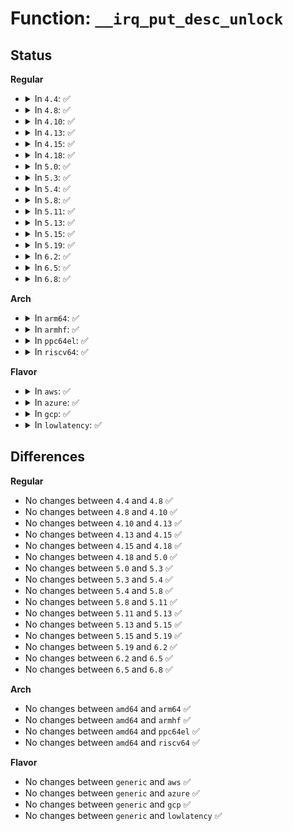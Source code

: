 # Function: <code>__irq_put_desc_unlock</code>

## Status
<b>Regular</b>
<ul>
<li>
<details>
<summary>In <code>4.4</code>: ✅</summary>

```c
void __irq_put_desc_unlock(struct irq_desc *desc, long unsigned int flags, bool bus);
```

**Collision:** Unique Global

**Inline:** No

**Transformation:** False

**Instances:**

```
In kernel/irq/irqdesc.c (ffffffff810da3c0)
Location: kernel/irq/irqdesc.c:561
Inline: False
Direct callers:
  - kernel/irq/manage.c:irq_set_vcpu_affinity
  - kernel/irq/manage.c:irq_get_irqchip_state
  - kernel/irq/manage.c:irq_set_irqchip_state
  - kernel/irq/manage.c:__disable_irq_nosync
  - kernel/irq/manage.c:irq_set_irq_wake
  - kernel/irq/manage.c:disable_percpu_irq
  - kernel/irq/manage.c:irq_set_affinity_hint
  - kernel/irq/manage.c:enable_irq
  - kernel/irq/manage.c:can_request_irq
  - kernel/irq/manage.c:enable_percpu_irq
  - kernel/irq/chip.c:irq_set_chip
  - kernel/irq/chip.c:irq_set_handler_data
  - kernel/irq/chip.c:irq_set_chip_data
  - kernel/irq/chip.c:irq_modify_status
  - kernel/irq/chip.c:irq_set_irq_type
  - kernel/irq/chip.c:irq_set_msi_desc_off
  - kernel/irq/chip.c:__irq_set_handler
  - kernel/irq/chip.c:irq_set_chained_handler_and_data
```
**Symbols:**

```
ffffffff810da3c0-ffffffff810da3fd: __irq_put_desc_unlock (STB_GLOBAL)
```
</details>
</li>
<li>
<details>
<summary>In <code>4.8</code>: ✅</summary>

```c
void __irq_put_desc_unlock(struct irq_desc *desc, long unsigned int flags, bool bus);
```

**Collision:** Unique Global

**Inline:** No

**Transformation:** False

**Instances:**

```
In kernel/irq/irqdesc.c (ffffffff810df8c0)
Location: kernel/irq/irqdesc.c:622
Inline: False
Direct callers:
  - kernel/irq/manage.c:irq_set_irqchip_state
  - kernel/irq/manage.c:irq_get_irqchip_state
  - kernel/irq/manage.c:disable_percpu_irq
  - kernel/irq/manage.c:irq_percpu_is_enabled
  - kernel/irq/manage.c:enable_percpu_irq
  - kernel/irq/manage.c:can_request_irq
  - kernel/irq/manage.c:irq_set_irq_wake
  - kernel/irq/manage.c:enable_irq
  - kernel/irq/manage.c:__disable_irq_nosync
  - kernel/irq/manage.c:irq_set_vcpu_affinity
  - kernel/irq/manage.c:irq_set_affinity_hint
  - kernel/irq/chip.c:irq_modify_status
  - kernel/irq/chip.c:irq_set_chained_handler_and_data
  - kernel/irq/chip.c:__irq_set_handler
  - kernel/irq/chip.c:irq_set_chip_data
  - kernel/irq/chip.c:irq_set_msi_desc_off
  - kernel/irq/chip.c:irq_set_handler_data
  - kernel/irq/chip.c:irq_set_irq_type
  - kernel/irq/chip.c:irq_set_chip
```
**Symbols:**

```
ffffffff810df8c0-ffffffff810df900: __irq_put_desc_unlock (STB_GLOBAL)
```
</details>
</li>
<li>
<details>
<summary>In <code>4.10</code>: ✅</summary>

```c
void __irq_put_desc_unlock(struct irq_desc *desc, long unsigned int flags, bool bus);
```

**Collision:** Unique Global

**Inline:** No

**Transformation:** False

**Instances:**

```
In kernel/irq/irqdesc.c (ffffffff810e61a0)
Location: kernel/irq/irqdesc.c:810
Inline: False
Direct callers:
  - kernel/irq/manage.c:irq_set_irqchip_state
  - kernel/irq/manage.c:irq_get_irqchip_state
  - kernel/irq/manage.c:disable_percpu_irq
  - kernel/irq/manage.c:irq_percpu_is_enabled
  - kernel/irq/manage.c:enable_percpu_irq
  - kernel/irq/manage.c:can_request_irq
  - kernel/irq/manage.c:irq_set_irq_wake
  - kernel/irq/manage.c:enable_irq
  - kernel/irq/manage.c:__disable_irq_nosync
  - kernel/irq/manage.c:irq_set_vcpu_affinity
  - kernel/irq/manage.c:irq_set_affinity_hint
  - kernel/irq/chip.c:irq_modify_status
  - kernel/irq/chip.c:irq_set_chained_handler_and_data
  - kernel/irq/chip.c:__irq_set_handler
  - kernel/irq/chip.c:irq_set_chip_data
  - kernel/irq/chip.c:irq_set_msi_desc_off
  - kernel/irq/chip.c:irq_set_handler_data
  - kernel/irq/chip.c:irq_set_irq_type
  - kernel/irq/chip.c:irq_set_chip
```
**Symbols:**

```
ffffffff810e61a0-ffffffff810e61e0: __irq_put_desc_unlock (STB_GLOBAL)
```
</details>
</li>
<li>
<details>
<summary>In <code>4.13</code>: ✅</summary>

```c
void __irq_put_desc_unlock(struct irq_desc *desc, long unsigned int flags, bool bus);
```

**Collision:** Unique Global

**Inline:** No

**Transformation:** False

**Instances:**

```
In kernel/irq/irqdesc.c (ffffffff810e57f0)
Location: kernel/irq/irqdesc.c:827
Inline: False
Direct callers:
  - kernel/irq/manage.c:irq_set_irqchip_state
  - kernel/irq/manage.c:irq_get_irqchip_state
  - kernel/irq/manage.c:disable_percpu_irq
  - kernel/irq/manage.c:irq_percpu_is_enabled
  - kernel/irq/manage.c:enable_percpu_irq
  - kernel/irq/manage.c:can_request_irq
  - kernel/irq/manage.c:irq_set_irq_wake
  - kernel/irq/manage.c:enable_irq
  - kernel/irq/manage.c:__disable_irq_nosync
  - kernel/irq/manage.c:irq_set_vcpu_affinity
  - kernel/irq/manage.c:irq_set_affinity_hint
  - kernel/irq/chip.c:irq_modify_status
  - kernel/irq/chip.c:irq_set_chained_handler_and_data
  - kernel/irq/chip.c:__irq_set_handler
  - kernel/irq/chip.c:irq_set_chip_data
  - kernel/irq/chip.c:irq_set_msi_desc_off
  - kernel/irq/chip.c:irq_set_handler_data
  - kernel/irq/chip.c:irq_set_irq_type
  - kernel/irq/chip.c:irq_set_chip
```
**Symbols:**

```
ffffffff810e57f0-ffffffff810e5830: __irq_put_desc_unlock (STB_GLOBAL)
```
</details>
</li>
<li>
<details>
<summary>In <code>4.15</code>: ✅</summary>

```c
void __irq_put_desc_unlock(struct irq_desc *desc, long unsigned int flags, bool bus);
```

**Collision:** Unique Global

**Inline:** No

**Transformation:** False

**Instances:**

```
In kernel/irq/irqdesc.c (ffffffff810edab0)
Location: kernel/irq/irqdesc.c:816
Inline: False
Direct callers:
  - kernel/irq/manage.c:irq_set_irqchip_state
  - kernel/irq/manage.c:irq_get_irqchip_state
  - kernel/irq/manage.c:disable_percpu_irq
  - kernel/irq/manage.c:irq_percpu_is_enabled
  - kernel/irq/manage.c:enable_percpu_irq
  - kernel/irq/manage.c:can_request_irq
  - kernel/irq/manage.c:irq_set_irq_wake
  - kernel/irq/manage.c:enable_irq
  - kernel/irq/manage.c:__disable_irq_nosync
  - kernel/irq/manage.c:irq_set_vcpu_affinity
  - kernel/irq/manage.c:irq_set_affinity_hint
  - kernel/irq/chip.c:irq_modify_status
  - kernel/irq/chip.c:irq_set_chained_handler_and_data
  - kernel/irq/chip.c:__irq_set_handler
  - kernel/irq/chip.c:irq_set_chip_data
  - kernel/irq/chip.c:irq_set_msi_desc_off
  - kernel/irq/chip.c:irq_set_handler_data
  - kernel/irq/chip.c:irq_set_irq_type
  - kernel/irq/chip.c:irq_set_chip
```
**Symbols:**

```
ffffffff810edab0-ffffffff810edaf3: __irq_put_desc_unlock (STB_GLOBAL)
```
</details>
</li>
<li>
<details>
<summary>In <code>4.18</code>: ✅</summary>

```c
void __irq_put_desc_unlock(struct irq_desc *desc, long unsigned int flags, bool bus);
```

**Collision:** Unique Global

**Inline:** No

**Transformation:** False

**Instances:**

```
In kernel/irq/irqdesc.c (ffffffff810f5ef0)
Location: kernel/irq/irqdesc.c:833
Inline: False
Direct callers:
  - kernel/irq/manage.c:irq_set_irqchip_state
  - kernel/irq/manage.c:irq_get_irqchip_state
  - kernel/irq/manage.c:disable_percpu_irq
  - kernel/irq/manage.c:irq_percpu_is_enabled
  - kernel/irq/manage.c:enable_percpu_irq
  - kernel/irq/manage.c:can_request_irq
  - kernel/irq/manage.c:irq_set_irq_wake
  - kernel/irq/manage.c:enable_irq
  - kernel/irq/manage.c:__disable_irq_nosync
  - kernel/irq/manage.c:irq_set_vcpu_affinity
  - kernel/irq/manage.c:irq_set_affinity_hint
  - kernel/irq/chip.c:irq_modify_status
  - kernel/irq/chip.c:irq_set_chained_handler_and_data
  - kernel/irq/chip.c:__irq_set_handler
  - kernel/irq/chip.c:irq_set_chip_data
  - kernel/irq/chip.c:irq_set_msi_desc_off
  - kernel/irq/chip.c:irq_set_handler_data
  - kernel/irq/chip.c:irq_set_irq_type
  - kernel/irq/chip.c:irq_set_chip
```
**Symbols:**

```
ffffffff810f5ef0-ffffffff810f5f33: __irq_put_desc_unlock (STB_GLOBAL)
```
</details>
</li>
<li>
<details>
<summary>In <code>5.0</code>: ✅</summary>

```c
void __irq_put_desc_unlock(struct irq_desc *desc, long unsigned int flags, bool bus);
```

**Collision:** Unique Global

**Inline:** No

**Transformation:** False

**Instances:**

```
In kernel/irq/irqdesc.c (ffffffff81101680)
Location: kernel/irq/irqdesc.c:838
Inline: False
Direct callers:
  - kernel/irq/manage.c:irq_set_irqchip_state
  - kernel/irq/manage.c:irq_get_irqchip_state
  - kernel/irq/manage.c:disable_percpu_irq
  - kernel/irq/manage.c:irq_percpu_is_enabled
  - kernel/irq/manage.c:enable_percpu_irq
  - kernel/irq/manage.c:can_request_irq
  - kernel/irq/manage.c:irq_set_irq_wake
  - kernel/irq/manage.c:enable_irq
  - kernel/irq/manage.c:__disable_irq_nosync
  - kernel/irq/manage.c:irq_set_vcpu_affinity
  - kernel/irq/manage.c:irq_set_affinity_hint
  - kernel/irq/chip.c:irq_modify_status
  - kernel/irq/chip.c:irq_set_chained_handler_and_data
  - kernel/irq/chip.c:__irq_set_handler
  - kernel/irq/chip.c:irq_set_chip_data
  - kernel/irq/chip.c:irq_set_msi_desc_off
  - kernel/irq/chip.c:irq_set_handler_data
  - kernel/irq/chip.c:irq_set_irq_type
  - kernel/irq/chip.c:irq_set_chip
```
**Symbols:**

```
ffffffff81101680-ffffffff811016c3: __irq_put_desc_unlock (STB_GLOBAL)
```
</details>
</li>
<li>
<details>
<summary>In <code>5.3</code>: ✅</summary>

```c
void __irq_put_desc_unlock(struct irq_desc *desc, long unsigned int flags, bool bus);
```

**Collision:** Unique Global

**Inline:** No

**Transformation:** False

**Instances:**

```
In kernel/irq/irqdesc.c (ffffffff81109e80)
Location: kernel/irq/irqdesc.c:893
Inline: False
Direct callers:
  - kernel/irq/manage.c:irq_set_irqchip_state
  - kernel/irq/manage.c:irq_get_irqchip_state
  - kernel/irq/manage.c:teardown_percpu_nmi
  - kernel/irq/manage.c:prepare_percpu_nmi
  - kernel/irq/manage.c:disable_percpu_irq
  - kernel/irq/manage.c:irq_percpu_is_enabled
  - kernel/irq/manage.c:enable_percpu_irq
  - kernel/irq/manage.c:can_request_irq
  - kernel/irq/manage.c:irq_set_irq_wake
  - kernel/irq/manage.c:enable_irq
  - kernel/irq/manage.c:__disable_irq_nosync
  - kernel/irq/manage.c:irq_set_vcpu_affinity
  - kernel/irq/manage.c:irq_set_affinity_hint
  - kernel/irq/chip.c:irq_modify_status
  - kernel/irq/chip.c:irq_set_chained_handler_and_data
  - kernel/irq/chip.c:__irq_set_handler
  - kernel/irq/chip.c:irq_set_chip_data
  - kernel/irq/chip.c:irq_set_msi_desc_off
  - kernel/irq/chip.c:irq_set_handler_data
  - kernel/irq/chip.c:irq_set_irq_type
  - kernel/irq/chip.c:irq_set_chip
```
**Symbols:**

```
ffffffff81109e80-ffffffff81109ec3: __irq_put_desc_unlock (STB_GLOBAL)
```
</details>
</li>
<li>
<details>
<summary>In <code>5.4</code>: ✅</summary>

```c
void __irq_put_desc_unlock(struct irq_desc *desc, long unsigned int flags, bool bus);
```

**Collision:** Unique Global

**Inline:** No

**Transformation:** False

**Instances:**

```
In kernel/irq/irqdesc.c (ffffffff81116250)
Location: kernel/irq/irqdesc.c:893
Inline: False
Direct callers:
  - kernel/irq/manage.c:irq_set_irqchip_state
  - kernel/irq/manage.c:irq_get_irqchip_state
  - kernel/irq/manage.c:teardown_percpu_nmi
  - kernel/irq/manage.c:prepare_percpu_nmi
  - kernel/irq/manage.c:disable_percpu_irq
  - kernel/irq/manage.c:irq_percpu_is_enabled
  - kernel/irq/manage.c:enable_percpu_irq
  - kernel/irq/manage.c:can_request_irq
  - kernel/irq/manage.c:irq_set_irq_wake
  - kernel/irq/manage.c:enable_irq
  - kernel/irq/manage.c:__disable_irq_nosync
  - kernel/irq/manage.c:irq_set_vcpu_affinity
  - kernel/irq/manage.c:irq_set_affinity_hint
  - kernel/irq/chip.c:irq_modify_status
  - kernel/irq/chip.c:irq_set_chained_handler_and_data
  - kernel/irq/chip.c:__irq_set_handler
  - kernel/irq/chip.c:irq_set_chip_data
  - kernel/irq/chip.c:irq_set_msi_desc_off
  - kernel/irq/chip.c:irq_set_handler_data
  - kernel/irq/chip.c:irq_set_irq_type
  - kernel/irq/chip.c:irq_set_chip
  - kernel/irq/pm.c:rearm_wake_irq
```
**Symbols:**

```
ffffffff81116250-ffffffff81116293: __irq_put_desc_unlock (STB_GLOBAL)
```
</details>
</li>
<li>
<details>
<summary>In <code>5.8</code>: ✅</summary>

```c
void __irq_put_desc_unlock(struct irq_desc *desc, long unsigned int flags, bool bus);
```

**Collision:** Unique Global

**Inline:** No

**Transformation:** False

**Instances:**

```
In kernel/irq/irqdesc.c (ffffffff81121f00)
Location: kernel/irq/irqdesc.c:899
Inline: False
Direct callers:
  - kernel/irq/manage.c:irq_set_irqchip_state
  - kernel/irq/manage.c:irq_get_irqchip_state
  - kernel/irq/manage.c:teardown_percpu_nmi
  - kernel/irq/manage.c:prepare_percpu_nmi
  - kernel/irq/manage.c:disable_percpu_irq
  - kernel/irq/manage.c:irq_percpu_is_enabled
  - kernel/irq/manage.c:enable_percpu_irq
  - kernel/irq/manage.c:irq_set_parent
  - kernel/irq/manage.c:can_request_irq
  - kernel/irq/manage.c:irq_set_irq_wake
  - kernel/irq/manage.c:enable_irq
  - kernel/irq/manage.c:__disable_irq_nosync
  - kernel/irq/manage.c:irq_set_vcpu_affinity
  - kernel/irq/manage.c:irq_set_affinity_hint
  - kernel/irq/chip.c:irq_modify_status
  - kernel/irq/chip.c:irq_set_chip_and_handler_name
  - kernel/irq/chip.c:irq_set_chip_and_handler_name
  - kernel/irq/chip.c:irq_set_chained_handler_and_data
  - kernel/irq/chip.c:irq_set_chip_data
  - kernel/irq/chip.c:irq_set_msi_desc
  - kernel/irq/chip.c:irq_set_handler_data
  - kernel/irq/chip.c:irq_set_irq_type
  - kernel/irq/pm.c:rearm_wake_irq
```
**Symbols:**

```
ffffffff81121f00-ffffffff81121f43: __irq_put_desc_unlock (STB_GLOBAL)
```
</details>
</li>
<li>
<details>
<summary>In <code>5.11</code>: ✅</summary>

```c
void __irq_put_desc_unlock(struct irq_desc *desc, long unsigned int flags, bool bus);
```

**Collision:** Unique Global

**Inline:** No

**Transformation:** False

**Instances:**

```
In kernel/irq/irqdesc.c (ffffffff8111df80)
Location: kernel/irq/irqdesc.c:850
Inline: False
Direct callers:
  - kernel/irq/manage.c:irq_set_irqchip_state
  - kernel/irq/manage.c:irq_get_irqchip_state
  - kernel/irq/manage.c:teardown_percpu_nmi
  - kernel/irq/manage.c:prepare_percpu_nmi
  - kernel/irq/manage.c:disable_percpu_irq
  - kernel/irq/manage.c:irq_percpu_is_enabled
  - kernel/irq/manage.c:enable_percpu_irq
  - kernel/irq/manage.c:irq_set_parent
  - kernel/irq/manage.c:can_request_irq
  - kernel/irq/manage.c:irq_set_irq_wake
  - kernel/irq/manage.c:enable_irq
  - kernel/irq/manage.c:__disable_irq_nosync
  - kernel/irq/manage.c:irq_set_vcpu_affinity
  - kernel/irq/manage.c:irq_set_affinity_hint
  - kernel/irq/chip.c:irq_modify_status
  - kernel/irq/chip.c:irq_set_chip_and_handler_name
  - kernel/irq/chip.c:irq_set_chip_and_handler_name
  - kernel/irq/chip.c:irq_set_chained_handler_and_data
  - kernel/irq/chip.c:irq_set_chip_data
  - kernel/irq/chip.c:irq_set_msi_desc
  - kernel/irq/chip.c:irq_set_handler_data
  - kernel/irq/chip.c:irq_set_irq_type
  - kernel/irq/pm.c:rearm_wake_irq
```
**Symbols:**

```
ffffffff8111df80-ffffffff8111dfc3: __irq_put_desc_unlock (STB_GLOBAL)
```
</details>
</li>
<li>
<details>
<summary>In <code>5.13</code>: ✅</summary>

```c
void __irq_put_desc_unlock(struct irq_desc *desc, long unsigned int flags, bool bus);
```

**Collision:** Unique Global

**Inline:** No

**Transformation:** False

**Instances:**

```
In kernel/irq/irqdesc.c (ffffffff8111e220)
Location: kernel/irq/irqdesc.c:850
Inline: False
Direct callers:
  - kernel/irq/manage.c:irq_set_irqchip_state
  - kernel/irq/manage.c:irq_get_irqchip_state
  - kernel/irq/manage.c:teardown_percpu_nmi
  - kernel/irq/manage.c:prepare_percpu_nmi
  - kernel/irq/manage.c:disable_percpu_irq
  - kernel/irq/manage.c:irq_percpu_is_enabled
  - kernel/irq/manage.c:enable_percpu_irq
  - kernel/irq/manage.c:irq_set_parent
  - kernel/irq/manage.c:can_request_irq
  - kernel/irq/manage.c:irq_set_irq_wake
  - kernel/irq/manage.c:enable_irq
  - kernel/irq/manage.c:__disable_irq_nosync
  - kernel/irq/manage.c:irq_set_vcpu_affinity
  - kernel/irq/manage.c:irq_set_affinity_hint
  - kernel/irq/chip.c:irq_modify_status
  - kernel/irq/chip.c:irq_set_chip_and_handler_name
  - kernel/irq/chip.c:irq_set_chip_and_handler_name
  - kernel/irq/chip.c:irq_set_chained_handler_and_data
  - kernel/irq/chip.c:irq_set_chip_data
  - kernel/irq/chip.c:irq_set_msi_desc
  - kernel/irq/chip.c:irq_set_handler_data
  - kernel/irq/chip.c:irq_set_irq_type
  - kernel/irq/pm.c:rearm_wake_irq
```
**Symbols:**

```
ffffffff8111e220-ffffffff8111e263: __irq_put_desc_unlock (STB_GLOBAL)
```
</details>
</li>
<li>
<details>
<summary>In <code>5.15</code>: ✅</summary>

```c
void __irq_put_desc_unlock(struct irq_desc *desc, long unsigned int flags, bool bus);
```

**Collision:** Unique Global

**Inline:** No

**Transformation:** False

**Instances:**

```
In kernel/irq/irqdesc.c (ffffffff8113e6a0)
Location: kernel/irq/irqdesc.c:862
Inline: False
Direct callers:
  - kernel/irq/manage.c:irq_set_irqchip_state
  - kernel/irq/manage.c:irq_get_irqchip_state
  - kernel/irq/manage.c:teardown_percpu_nmi
  - kernel/irq/manage.c:prepare_percpu_nmi
  - kernel/irq/manage.c:disable_percpu_irq
  - kernel/irq/manage.c:irq_percpu_is_enabled
  - kernel/irq/manage.c:enable_percpu_irq
  - kernel/irq/manage.c:irq_set_parent
  - kernel/irq/manage.c:can_request_irq
  - kernel/irq/manage.c:irq_set_irq_wake
  - kernel/irq/manage.c:enable_irq
  - kernel/irq/manage.c:__disable_irq_nosync
  - kernel/irq/manage.c:irq_set_vcpu_affinity
  - kernel/irq/manage.c:irq_set_affinity_hint
  - kernel/irq/chip.c:irq_modify_status
  - kernel/irq/chip.c:irq_set_chip_and_handler_name
  - kernel/irq/chip.c:irq_set_chip_and_handler_name
  - kernel/irq/chip.c:irq_set_chained_handler_and_data
  - kernel/irq/chip.c:irq_set_chip_data
  - kernel/irq/chip.c:irq_set_msi_desc
  - kernel/irq/chip.c:irq_set_handler_data
  - kernel/irq/chip.c:irq_set_irq_type
  - kernel/irq/pm.c:rearm_wake_irq
```
**Symbols:**

```
ffffffff8113e6a0-ffffffff8113e6e3: __irq_put_desc_unlock (STB_GLOBAL)
```
</details>
</li>
<li>
<details>
<summary>In <code>5.19</code>: ✅</summary>

```c
void __irq_put_desc_unlock(struct irq_desc *desc, long unsigned int flags, bool bus);
```

**Collision:** Unique Global

**Inline:** No

**Transformation:** False

**Instances:**

```
In kernel/irq/irqdesc.c (ffffffff81161c50)
Location: kernel/irq/irqdesc.c:839
Inline: False
Direct callers:
  - kernel/irq/manage.c:irq_set_irqchip_state
  - kernel/irq/manage.c:irq_get_irqchip_state
  - kernel/irq/manage.c:teardown_percpu_nmi
  - kernel/irq/manage.c:prepare_percpu_nmi
  - kernel/irq/manage.c:disable_percpu_irq
  - kernel/irq/manage.c:irq_percpu_is_enabled
  - kernel/irq/manage.c:enable_percpu_irq
  - kernel/irq/manage.c:irq_set_parent
  - kernel/irq/manage.c:can_request_irq
  - kernel/irq/manage.c:irq_set_irq_wake
  - kernel/irq/manage.c:enable_irq
  - kernel/irq/manage.c:__disable_irq_nosync
  - kernel/irq/manage.c:irq_set_vcpu_affinity
  - kernel/irq/manage.c:__irq_apply_affinity_hint
  - kernel/irq/chip.c:irq_modify_status
  - kernel/irq/chip.c:irq_set_chip_and_handler_name
  - kernel/irq/chip.c:irq_set_chip_and_handler_name
  - kernel/irq/chip.c:irq_set_chained_handler_and_data
  - kernel/irq/chip.c:irq_set_chip_data
  - kernel/irq/chip.c:irq_set_msi_desc
  - kernel/irq/chip.c:irq_set_handler_data
  - kernel/irq/chip.c:irq_set_irq_type
  - kernel/irq/pm.c:rearm_wake_irq
```
**Symbols:**

```
ffffffff81161c50-ffffffff81161c9c: __irq_put_desc_unlock (STB_GLOBAL)
```
</details>
</li>
<li>
<details>
<summary>In <code>6.2</code>: ✅</summary>

```c
void __irq_put_desc_unlock(struct irq_desc *desc, long unsigned int flags, bool bus);
```

**Collision:** Unique Global

**Inline:** No

**Transformation:** False

**Instances:**

```
In kernel/irq/irqdesc.c (ffffffff81195430)
Location: kernel/irq/irqdesc.c:866
Inline: False
Direct callers:
  - kernel/irq/manage.c:irq_set_irqchip_state
  - kernel/irq/manage.c:irq_get_irqchip_state
  - kernel/irq/manage.c:teardown_percpu_nmi
  - kernel/irq/manage.c:prepare_percpu_nmi
  - kernel/irq/manage.c:disable_percpu_irq
  - kernel/irq/manage.c:irq_percpu_is_enabled
  - kernel/irq/manage.c:enable_percpu_irq
  - kernel/irq/manage.c:irq_set_parent
  - kernel/irq/manage.c:can_request_irq
  - kernel/irq/manage.c:irq_set_irq_wake
  - kernel/irq/manage.c:enable_irq
  - kernel/irq/manage.c:__disable_irq_nosync
  - kernel/irq/manage.c:irq_set_vcpu_affinity
  - kernel/irq/manage.c:__irq_apply_affinity_hint
  - kernel/irq/chip.c:irq_modify_status
  - kernel/irq/chip.c:irq_set_chip_and_handler_name
  - kernel/irq/chip.c:irq_set_chip_and_handler_name
  - kernel/irq/chip.c:irq_set_chained_handler_and_data
  - kernel/irq/chip.c:irq_set_chip_data
  - kernel/irq/chip.c:irq_set_msi_desc
  - kernel/irq/chip.c:irq_set_handler_data
  - kernel/irq/chip.c:irq_set_irq_type
  - kernel/irq/pm.c:rearm_wake_irq
```
**Symbols:**

```
ffffffff81195430-ffffffff8119547c: __irq_put_desc_unlock (STB_GLOBAL)
```
</details>
</li>
<li>
<details>
<summary>In <code>6.5</code>: ✅</summary>

```c
void __irq_put_desc_unlock(struct irq_desc *desc, long unsigned int flags, bool bus);
```

**Collision:** Unique Global

**Inline:** No

**Transformation:** False

**Instances:**

```
In kernel/irq/irqdesc.c (ffffffff811a6e00)
Location: kernel/irq/irqdesc.c:885
Inline: False
Direct callers:
  - kernel/irq/manage.c:irq_set_irqchip_state
  - kernel/irq/manage.c:irq_get_irqchip_state
  - kernel/irq/manage.c:teardown_percpu_nmi
  - kernel/irq/manage.c:prepare_percpu_nmi
  - kernel/irq/manage.c:disable_percpu_irq
  - kernel/irq/manage.c:irq_percpu_is_enabled
  - kernel/irq/manage.c:enable_percpu_irq
  - kernel/irq/manage.c:irq_set_parent
  - kernel/irq/manage.c:can_request_irq
  - kernel/irq/manage.c:irq_set_irq_wake
  - kernel/irq/manage.c:enable_irq
  - kernel/irq/manage.c:__disable_irq_nosync
  - kernel/irq/manage.c:irq_set_vcpu_affinity
  - kernel/irq/manage.c:__irq_apply_affinity_hint
  - kernel/irq/chip.c:irq_modify_status
  - kernel/irq/chip.c:irq_set_chip_and_handler_name
  - kernel/irq/chip.c:irq_set_chip_and_handler_name
  - kernel/irq/chip.c:irq_set_chained_handler_and_data
  - kernel/irq/chip.c:irq_set_chip_data
  - kernel/irq/chip.c:irq_set_msi_desc
  - kernel/irq/chip.c:irq_set_handler_data
  - kernel/irq/chip.c:irq_set_irq_type
  - kernel/irq/pm.c:rearm_wake_irq
```
**Symbols:**

```
ffffffff811a6e00-ffffffff811a6e4c: __irq_put_desc_unlock (STB_GLOBAL)
```
</details>
</li>
<li>
<details>
<summary>In <code>6.8</code>: ✅</summary>

```c
void __irq_put_desc_unlock(struct irq_desc *desc, long unsigned int flags, bool bus);
```

**Collision:** Unique Global

**Inline:** No

**Transformation:** False

**Instances:**

```
In kernel/irq/irqdesc.c (ffffffff811b6920)
Location: kernel/irq/irqdesc.c:885
Inline: False
Direct callers:
  - kernel/irq/manage.c:irq_set_irqchip_state
  - kernel/irq/manage.c:irq_get_irqchip_state
  - kernel/irq/manage.c:teardown_percpu_nmi
  - kernel/irq/manage.c:prepare_percpu_nmi
  - kernel/irq/manage.c:disable_percpu_irq
  - kernel/irq/manage.c:irq_percpu_is_enabled
  - kernel/irq/manage.c:enable_percpu_irq
  - kernel/irq/manage.c:irq_set_parent
  - kernel/irq/manage.c:can_request_irq
  - kernel/irq/manage.c:irq_set_irq_wake
  - kernel/irq/manage.c:enable_irq
  - kernel/irq/manage.c:__disable_irq_nosync
  - kernel/irq/manage.c:irq_set_vcpu_affinity
  - kernel/irq/manage.c:__irq_apply_affinity_hint
  - kernel/irq/chip.c:irq_modify_status
  - kernel/irq/chip.c:irq_set_chip_and_handler_name
  - kernel/irq/chip.c:irq_set_chip_and_handler_name
  - kernel/irq/chip.c:irq_set_chained_handler_and_data
  - kernel/irq/chip.c:irq_set_chip_data
  - kernel/irq/chip.c:irq_set_msi_desc
  - kernel/irq/chip.c:irq_set_handler_data
  - kernel/irq/chip.c:irq_set_irq_type
  - kernel/irq/pm.c:rearm_wake_irq
```
**Symbols:**

```
ffffffff811b6920-ffffffff811b696c: __irq_put_desc_unlock (STB_GLOBAL)
```
</details>
</li>
</ul>
<b>Arch</b>
<ul>
<li>
<details>
<summary>In <code>arm64</code>: ✅</summary>

```c
void __irq_put_desc_unlock(struct irq_desc *desc, long unsigned int flags, bool bus);
```

**Collision:** Unique Global

**Inline:** No

**Transformation:** False

**Instances:**

```
In kernel/irq/irqdesc.c (ffff800010177e78)
Location: kernel/irq/irqdesc.c:893
Inline: False
Direct callers:
  - kernel/irq/manage.c:irq_set_irqchip_state
  - kernel/irq/manage.c:irq_get_irqchip_state
  - kernel/irq/manage.c:teardown_percpu_nmi
  - kernel/irq/manage.c:prepare_percpu_nmi
  - kernel/irq/manage.c:disable_percpu_irq
  - kernel/irq/manage.c:irq_percpu_is_enabled
  - kernel/irq/manage.c:enable_percpu_irq
  - kernel/irq/manage.c:irq_set_parent
  - kernel/irq/manage.c:can_request_irq
  - kernel/irq/manage.c:irq_set_irq_wake
  - kernel/irq/manage.c:enable_irq
  - kernel/irq/manage.c:__disable_irq_nosync
  - kernel/irq/manage.c:irq_set_vcpu_affinity
  - kernel/irq/manage.c:irq_set_affinity_hint
  - kernel/irq/chip.c:irq_modify_status
  - kernel/irq/chip.c:irq_set_chained_handler_and_data
  - kernel/irq/chip.c:__irq_set_handler
  - kernel/irq/chip.c:irq_set_chip_data
  - kernel/irq/chip.c:irq_set_msi_desc_off
  - kernel/irq/chip.c:irq_set_handler_data
  - kernel/irq/chip.c:irq_set_irq_type
  - kernel/irq/chip.c:irq_set_chip
  - kernel/irq/pm.c:rearm_wake_irq
```
**Symbols:**

```
ffff800010177e78-ffff800010177edc: __irq_put_desc_unlock (STB_GLOBAL)
```
</details>
</li>
<li>
<details>
<summary>In <code>armhf</code>: ✅</summary>

```c
void __irq_put_desc_unlock(struct irq_desc *desc, long unsigned int flags, bool bus);
```

**Collision:** Unique Global

**Inline:** No

**Transformation:** False

**Instances:**

```
In kernel/irq/irqdesc.c (c03c97d8)
Location: kernel/irq/irqdesc.c:893
Inline: False
Direct callers:
  - kernel/irq/manage.c:irq_set_irqchip_state
  - kernel/irq/manage.c:irq_get_irqchip_state
  - kernel/irq/manage.c:teardown_percpu_nmi
  - kernel/irq/manage.c:prepare_percpu_nmi
  - kernel/irq/manage.c:disable_percpu_irq
  - kernel/irq/manage.c:irq_percpu_is_enabled
  - kernel/irq/manage.c:enable_percpu_irq
  - kernel/irq/manage.c:irq_set_parent
  - kernel/irq/manage.c:can_request_irq
  - kernel/irq/manage.c:irq_set_irq_wake
  - kernel/irq/manage.c:enable_irq
  - kernel/irq/manage.c:__disable_irq_nosync
  - kernel/irq/manage.c:irq_set_vcpu_affinity
  - kernel/irq/manage.c:irq_set_affinity_hint
  - kernel/irq/chip.c:irq_modify_status
  - kernel/irq/chip.c:irq_set_chained_handler_and_data
  - kernel/irq/chip.c:__irq_set_handler
  - kernel/irq/chip.c:irq_set_chip_data
  - kernel/irq/chip.c:irq_set_msi_desc_off
  - kernel/irq/chip.c:irq_set_handler_data
  - kernel/irq/chip.c:irq_set_irq_type
  - kernel/irq/chip.c:irq_set_chip
  - kernel/irq/pm.c:rearm_wake_irq
```
**Symbols:**

```
c03c97d8-c03c9820: __irq_put_desc_unlock (STB_GLOBAL)
```
</details>
</li>
<li>
<details>
<summary>In <code>ppc64el</code>: ✅</summary>

```c
void __irq_put_desc_unlock(struct irq_desc *desc, long unsigned int flags, bool bus);
```

**Collision:** Unique Global

**Inline:** No

**Transformation:** False

**Instances:**

```
In kernel/irq/irqdesc.c (c0000000001d18c0)
Location: kernel/irq/irqdesc.c:893
Inline: False
Direct callers:
  - kernel/irq/manage.c:irq_set_irqchip_state
  - kernel/irq/manage.c:irq_get_irqchip_state
  - kernel/irq/manage.c:teardown_percpu_nmi
  - kernel/irq/manage.c:prepare_percpu_nmi
  - kernel/irq/manage.c:disable_percpu_irq
  - kernel/irq/manage.c:irq_percpu_is_enabled
  - kernel/irq/manage.c:enable_percpu_irq
  - kernel/irq/manage.c:irq_set_parent
  - kernel/irq/manage.c:can_request_irq
  - kernel/irq/manage.c:irq_set_irq_wake
  - kernel/irq/manage.c:enable_irq
  - kernel/irq/manage.c:__disable_irq_nosync
  - kernel/irq/manage.c:irq_set_vcpu_affinity
  - kernel/irq/manage.c:irq_set_affinity_hint
  - kernel/irq/chip.c:irq_modify_status
  - kernel/irq/chip.c:irq_set_chained_handler_and_data
  - kernel/irq/chip.c:__irq_set_handler
  - kernel/irq/chip.c:irq_set_chip_data
  - kernel/irq/chip.c:irq_set_msi_desc_off
  - kernel/irq/chip.c:irq_set_handler_data
  - kernel/irq/chip.c:irq_set_irq_type
  - kernel/irq/chip.c:irq_set_chip
  - kernel/irq/pm.c:rearm_wake_irq
```
**Symbols:**

```
c0000000001d18c0-c0000000001d1948: __irq_put_desc_unlock (STB_GLOBAL)
```
</details>
</li>
<li>
<details>
<summary>In <code>riscv64</code>: ✅</summary>

```c
void __irq_put_desc_unlock(struct irq_desc *desc, long unsigned int flags, bool bus);
```

**Collision:** Unique Global

**Inline:** No

**Transformation:** False

**Instances:**

```
In kernel/irq/irqdesc.c (ffffffe000112a6a)
Location: kernel/irq/irqdesc.c:893
Inline: False
Direct callers:
  - kernel/irq/manage.c:irq_set_irqchip_state
  - kernel/irq/manage.c:irq_get_irqchip_state
  - kernel/irq/manage.c:teardown_percpu_nmi
  - kernel/irq/manage.c:prepare_percpu_nmi
  - kernel/irq/manage.c:disable_percpu_irq
  - kernel/irq/manage.c:irq_percpu_is_enabled
  - kernel/irq/manage.c:enable_percpu_irq
  - kernel/irq/manage.c:can_request_irq
  - kernel/irq/manage.c:irq_set_irq_wake
  - kernel/irq/manage.c:enable_irq
  - kernel/irq/manage.c:__disable_irq_nosync
  - kernel/irq/manage.c:irq_set_vcpu_affinity
  - kernel/irq/manage.c:irq_set_affinity_hint
  - kernel/irq/chip.c:irq_modify_status
  - kernel/irq/chip.c:irq_set_chained_handler_and_data
  - kernel/irq/chip.c:__irq_set_handler
  - kernel/irq/chip.c:irq_set_chip_data
  - kernel/irq/chip.c:irq_set_msi_desc_off
  - kernel/irq/chip.c:irq_set_handler_data
  - kernel/irq/chip.c:irq_set_irq_type
  - kernel/irq/chip.c:irq_set_chip
```
**Symbols:**

```
ffffffe000112a6a-ffffffe000112ab6: __irq_put_desc_unlock (STB_GLOBAL)
```
</details>
</li>
</ul>
<b>Flavor</b>
<ul>
<li>
<details>
<summary>In <code>aws</code>: ✅</summary>

```c
void __irq_put_desc_unlock(struct irq_desc *desc, long unsigned int flags, bool bus);
```

**Collision:** Unique Global

**Inline:** No

**Transformation:** False

**Instances:**

```
In kernel/irq/irqdesc.c (ffffffff8110e830)
Location: kernel/irq/irqdesc.c:893
Inline: False
Direct callers:
  - kernel/irq/manage.c:irq_set_irqchip_state
  - kernel/irq/manage.c:irq_get_irqchip_state
  - kernel/irq/manage.c:teardown_percpu_nmi
  - kernel/irq/manage.c:prepare_percpu_nmi
  - kernel/irq/manage.c:disable_percpu_irq
  - kernel/irq/manage.c:irq_percpu_is_enabled
  - kernel/irq/manage.c:enable_percpu_irq
  - kernel/irq/manage.c:can_request_irq
  - kernel/irq/manage.c:irq_set_irq_wake
  - kernel/irq/manage.c:enable_irq
  - kernel/irq/manage.c:__disable_irq_nosync
  - kernel/irq/manage.c:irq_set_vcpu_affinity
  - kernel/irq/manage.c:irq_set_affinity_hint
  - kernel/irq/chip.c:irq_modify_status
  - kernel/irq/chip.c:irq_set_chained_handler_and_data
  - kernel/irq/chip.c:__irq_set_handler
  - kernel/irq/chip.c:irq_set_chip_data
  - kernel/irq/chip.c:irq_set_msi_desc_off
  - kernel/irq/chip.c:irq_set_handler_data
  - kernel/irq/chip.c:irq_set_irq_type
  - kernel/irq/chip.c:irq_set_chip
  - kernel/irq/pm.c:rearm_wake_irq
```
**Symbols:**

```
ffffffff8110e830-ffffffff8110e873: __irq_put_desc_unlock (STB_GLOBAL)
```
</details>
</li>
<li>
<details>
<summary>In <code>azure</code>: ✅</summary>

```c
void __irq_put_desc_unlock(struct irq_desc *desc, long unsigned int flags, bool bus);
```

**Collision:** Unique Global

**Inline:** No

**Transformation:** False

**Instances:**

```
In kernel/irq/irqdesc.c (ffffffff810ff580)
Location: kernel/irq/irqdesc.c:893
Inline: False
Direct callers:
  - kernel/irq/manage.c:irq_set_irqchip_state
  - kernel/irq/manage.c:irq_get_irqchip_state
  - kernel/irq/manage.c:teardown_percpu_nmi
  - kernel/irq/manage.c:prepare_percpu_nmi
  - kernel/irq/manage.c:disable_percpu_irq
  - kernel/irq/manage.c:irq_percpu_is_enabled
  - kernel/irq/manage.c:enable_percpu_irq
  - kernel/irq/manage.c:can_request_irq
  - kernel/irq/manage.c:irq_set_irq_wake
  - kernel/irq/manage.c:enable_irq
  - kernel/irq/manage.c:__disable_irq_nosync
  - kernel/irq/manage.c:irq_set_vcpu_affinity
  - kernel/irq/manage.c:irq_set_affinity_hint
  - kernel/irq/chip.c:irq_modify_status
  - kernel/irq/chip.c:irq_set_chained_handler_and_data
  - kernel/irq/chip.c:__irq_set_handler
  - kernel/irq/chip.c:irq_set_chip_data
  - kernel/irq/chip.c:irq_set_msi_desc_off
  - kernel/irq/chip.c:irq_set_handler_data
  - kernel/irq/chip.c:irq_set_irq_type
  - kernel/irq/chip.c:irq_set_chip
  - kernel/irq/pm.c:rearm_wake_irq
```
**Symbols:**

```
ffffffff810ff580-ffffffff810ff5c3: __irq_put_desc_unlock (STB_GLOBAL)
```
</details>
</li>
<li>
<details>
<summary>In <code>gcp</code>: ✅</summary>

```c
void __irq_put_desc_unlock(struct irq_desc *desc, long unsigned int flags, bool bus);
```

**Collision:** Unique Global

**Inline:** No

**Transformation:** False

**Instances:**

```
In kernel/irq/irqdesc.c (ffffffff8110c720)
Location: kernel/irq/irqdesc.c:893
Inline: False
Direct callers:
  - kernel/irq/manage.c:irq_set_irqchip_state
  - kernel/irq/manage.c:irq_get_irqchip_state
  - kernel/irq/manage.c:teardown_percpu_nmi
  - kernel/irq/manage.c:prepare_percpu_nmi
  - kernel/irq/manage.c:disable_percpu_irq
  - kernel/irq/manage.c:irq_percpu_is_enabled
  - kernel/irq/manage.c:enable_percpu_irq
  - kernel/irq/manage.c:can_request_irq
  - kernel/irq/manage.c:irq_set_irq_wake
  - kernel/irq/manage.c:enable_irq
  - kernel/irq/manage.c:__disable_irq_nosync
  - kernel/irq/manage.c:irq_set_vcpu_affinity
  - kernel/irq/manage.c:irq_set_affinity_hint
  - kernel/irq/chip.c:irq_modify_status
  - kernel/irq/chip.c:irq_set_chained_handler_and_data
  - kernel/irq/chip.c:__irq_set_handler
  - kernel/irq/chip.c:irq_set_chip_data
  - kernel/irq/chip.c:irq_set_msi_desc_off
  - kernel/irq/chip.c:irq_set_handler_data
  - kernel/irq/chip.c:irq_set_irq_type
  - kernel/irq/chip.c:irq_set_chip
  - kernel/irq/pm.c:rearm_wake_irq
```
**Symbols:**

```
ffffffff8110c720-ffffffff8110c763: __irq_put_desc_unlock (STB_GLOBAL)
```
</details>
</li>
<li>
<details>
<summary>In <code>lowlatency</code>: ✅</summary>

```c
void __irq_put_desc_unlock(struct irq_desc *desc, long unsigned int flags, bool bus);
```

**Collision:** Unique Global

**Inline:** No

**Transformation:** False

**Instances:**

```
In kernel/irq/irqdesc.c (ffffffff81117c30)
Location: kernel/irq/irqdesc.c:893
Inline: False
Direct callers:
  - kernel/irq/manage.c:irq_set_irqchip_state
  - kernel/irq/manage.c:irq_get_irqchip_state
  - kernel/irq/manage.c:teardown_percpu_nmi
  - kernel/irq/manage.c:prepare_percpu_nmi
  - kernel/irq/manage.c:disable_percpu_irq
  - kernel/irq/manage.c:irq_percpu_is_enabled
  - kernel/irq/manage.c:enable_percpu_irq
  - kernel/irq/manage.c:can_request_irq
  - kernel/irq/manage.c:irq_set_irq_wake
  - kernel/irq/manage.c:enable_irq
  - kernel/irq/manage.c:__disable_irq_nosync
  - kernel/irq/manage.c:irq_set_vcpu_affinity
  - kernel/irq/manage.c:irq_set_affinity_hint
  - kernel/irq/chip.c:irq_modify_status
  - kernel/irq/chip.c:irq_set_chained_handler_and_data
  - kernel/irq/chip.c:__irq_set_handler
  - kernel/irq/chip.c:irq_set_chip_data
  - kernel/irq/chip.c:irq_set_msi_desc_off
  - kernel/irq/chip.c:irq_set_handler_data
  - kernel/irq/chip.c:irq_set_irq_type
  - kernel/irq/chip.c:irq_set_chip
  - kernel/irq/pm.c:rearm_wake_irq
```
**Symbols:**

```
ffffffff81117c30-ffffffff81117c73: __irq_put_desc_unlock (STB_GLOBAL)
```
</details>
</li>
</ul>

## Differences
<b>Regular</b>
<ul>
<li>
No changes between <code>4.4</code> and <code>4.8</code> ✅
</li>
<li>
No changes between <code>4.8</code> and <code>4.10</code> ✅
</li>
<li>
No changes between <code>4.10</code> and <code>4.13</code> ✅
</li>
<li>
No changes between <code>4.13</code> and <code>4.15</code> ✅
</li>
<li>
No changes between <code>4.15</code> and <code>4.18</code> ✅
</li>
<li>
No changes between <code>4.18</code> and <code>5.0</code> ✅
</li>
<li>
No changes between <code>5.0</code> and <code>5.3</code> ✅
</li>
<li>
No changes between <code>5.3</code> and <code>5.4</code> ✅
</li>
<li>
No changes between <code>5.4</code> and <code>5.8</code> ✅
</li>
<li>
No changes between <code>5.8</code> and <code>5.11</code> ✅
</li>
<li>
No changes between <code>5.11</code> and <code>5.13</code> ✅
</li>
<li>
No changes between <code>5.13</code> and <code>5.15</code> ✅
</li>
<li>
No changes between <code>5.15</code> and <code>5.19</code> ✅
</li>
<li>
No changes between <code>5.19</code> and <code>6.2</code> ✅
</li>
<li>
No changes between <code>6.2</code> and <code>6.5</code> ✅
</li>
<li>
No changes between <code>6.5</code> and <code>6.8</code> ✅
</li>
</ul>
<b>Arch</b>
<ul>
<li>
No changes between <code>amd64</code> and <code>arm64</code> ✅
</li>
<li>
No changes between <code>amd64</code> and <code>armhf</code> ✅
</li>
<li>
No changes between <code>amd64</code> and <code>ppc64el</code> ✅
</li>
<li>
No changes between <code>amd64</code> and <code>riscv64</code> ✅
</li>
</ul>
<b>Flavor</b>
<ul>
<li>
No changes between <code>generic</code> and <code>aws</code> ✅
</li>
<li>
No changes between <code>generic</code> and <code>azure</code> ✅
</li>
<li>
No changes between <code>generic</code> and <code>gcp</code> ✅
</li>
<li>
No changes between <code>generic</code> and <code>lowlatency</code> ✅
</li>
</ul>

